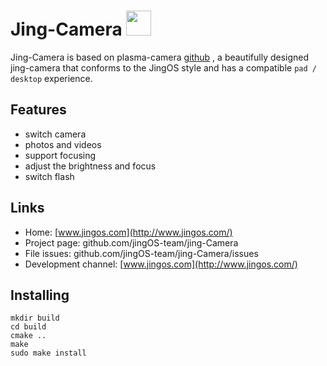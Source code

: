 <!--

- SPDX-FileCopyrightText: 2020 Jonah Brüchert <jbb@kaidan.im>
- SPDX-FileCopyrightText: 2021 Wang rui <Wangrui@jingos.com>
- SPDX-License-Identifier: GPL-3.0-or-later
-->

# Jing-Camera <img src="logo.png" width="40"/>
Jing-Camera is based on plasma-camera [github](https://github.com/JingOS-team/plasma-camera/blob/master/TODO) , a beautifully designed jing-camera that conforms to the JingOS style and has a compatible `pad / desktop` experience.

## Features
* switch camera 
* photos and videos
* support focusing 
* adjust the brightness and focus
* switch flash

## Links
- Home: [www.jingos.com](http://www.jingos.com/)
- Project page: github.com/jingOS-team/jing-Camera
- File issues: github.com/jingOS-team/jing-Camera/issues
- Development channel: [www.jingos.com](http://www.jingos.com/)

## Installing
```
mkdir build
cd build
cmake ..
make
sudo make install
```